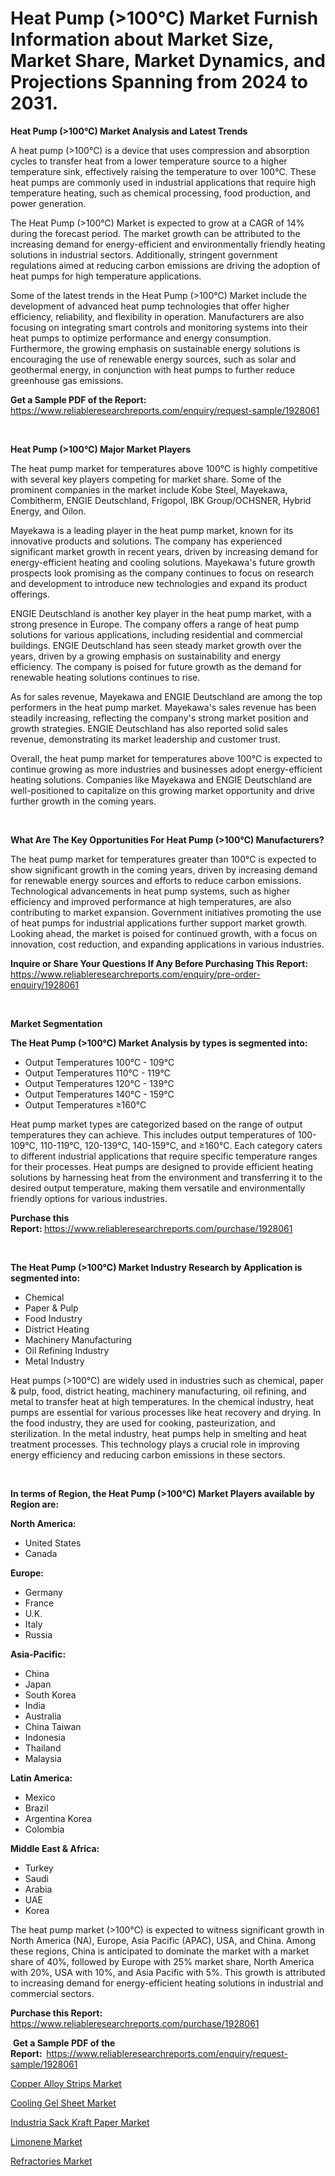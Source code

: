 <p><h1>Heat Pump (&gt;100℃) Market Furnish Information about Market Size, Market Share, Market Dynamics, and Projections Spanning from 2024 to 2031.</h1></p><p><strong>Heat Pump (&gt;100℃) Market Analysis and Latest Trends</strong></p>
<p><p>A heat pump (>100℃) is a device that uses compression and absorption cycles to transfer heat from a lower temperature source to a higher temperature sink, effectively raising the temperature to over 100℃. These heat pumps are commonly used in industrial applications that require high temperature heating, such as chemical processing, food production, and power generation.</p><p>The Heat Pump (>100℃) Market is expected to grow at a CAGR of 14% during the forecast period. The market growth can be attributed to the increasing demand for energy-efficient and environmentally friendly heating solutions in industrial sectors. Additionally, stringent government regulations aimed at reducing carbon emissions are driving the adoption of heat pumps for high temperature applications.</p><p>Some of the latest trends in the Heat Pump (>100℃) Market include the development of advanced heat pump technologies that offer higher efficiency, reliability, and flexibility in operation. Manufacturers are also focusing on integrating smart controls and monitoring systems into their heat pumps to optimize performance and energy consumption. Furthermore, the growing emphasis on sustainable energy solutions is encouraging the use of renewable energy sources, such as solar and geothermal energy, in conjunction with heat pumps to further reduce greenhouse gas emissions.</p></p>
<p><strong>Get a Sample PDF of the Report:&nbsp;</strong> <a href="https://www.reliableresearchreports.com/enquiry/request-sample/1928061">https://www.reliableresearchreports.com/enquiry/request-sample/1928061</a></p>
<p>&nbsp;</p>
<p><strong>Heat Pump (&gt;100℃) Major Market Players</strong></p>
<p><p>The heat pump market for temperatures above 100℃ is highly competitive with several key players competing for market share. Some of the prominent companies in the market include Kobe Steel, Mayekawa, Combitherm, ENGIE Deutschland, Frigopol, IBK Group/OCHSNER, Hybrid Energy, and Oilon.</p><p>Mayekawa is a leading player in the heat pump market, known for its innovative products and solutions. The company has experienced significant market growth in recent years, driven by increasing demand for energy-efficient heating and cooling solutions. Mayekawa's future growth prospects look promising as the company continues to focus on research and development to introduce new technologies and expand its product offerings.</p><p>ENGIE Deutschland is another key player in the heat pump market, with a strong presence in Europe. The company offers a range of heat pump solutions for various applications, including residential and commercial buildings. ENGIE Deutschland has seen steady market growth over the years, driven by a growing emphasis on sustainability and energy efficiency. The company is poised for future growth as the demand for renewable heating solutions continues to rise.</p><p>As for sales revenue, Mayekawa and ENGIE Deutschland are among the top performers in the heat pump market. Mayekawa's sales revenue has been steadily increasing, reflecting the company's strong market position and growth strategies. ENGIE Deutschland has also reported solid sales revenue, demonstrating its market leadership and customer trust.</p><p>Overall, the heat pump market for temperatures above 100℃ is expected to continue growing as more industries and businesses adopt energy-efficient heating solutions. Companies like Mayekawa and ENGIE Deutschland are well-positioned to capitalize on this growing market opportunity and drive further growth in the coming years.</p></p>
<p>&nbsp;</p>
<p><strong>What Are The Key Opportunities For Heat Pump (&gt;100℃) Manufacturers?</strong></p>
<p><p>The heat pump market for temperatures greater than 100℃ is expected to show significant growth in the coming years, driven by increasing demand for renewable energy sources and efforts to reduce carbon emissions. Technological advancements in heat pump systems, such as higher efficiency and improved performance at high temperatures, are also contributing to market expansion. Government initiatives promoting the use of heat pumps for industrial applications further support market growth. Looking ahead, the market is poised for continued growth, with a focus on innovation, cost reduction, and expanding applications in various industries.</p></p>
<p><strong>Inquire or Share Your Questions If Any Before Purchasing This Report:</strong> <a href="https://www.reliableresearchreports.com/enquiry/pre-order-enquiry/1928061">https://www.reliableresearchreports.com/enquiry/pre-order-enquiry/1928061</a></p>
<p>&nbsp;</p>
<p><strong>Market Segmentation</strong></p>
<p><strong>The Heat Pump (&gt;100℃) Market Analysis by types is segmented into:</strong></p>
<p><ul><li>Output Temperatures 100°C - 109°C</li><li>Output Temperatures 110°C - 119°C</li><li>Output Temperatures 120°C - 139°C</li><li>Output Temperatures 140°C - 159°C</li><li>Output Temperatures ≥160°C</li></ul></p>
<p><p>Heat pump market types are categorized based on the range of output temperatures they can achieve. This includes output temperatures of 100-109°C, 110-119°C, 120-139°C, 140-159°C, and ≥160°C. Each category caters to different industrial applications that require specific temperature ranges for their processes. Heat pumps are designed to provide efficient heating solutions by harnessing heat from the environment and transferring it to the desired output temperature, making them versatile and environmentally friendly options for various industries.</p></p>
<p><strong>Purchase this Report:&nbsp;</strong><a href="https://www.reliableresearchreports.com/purchase/1928061">https://www.reliableresearchreports.com/purchase/1928061</a></p>
<p>&nbsp;</p>
<p><strong>The Heat Pump (&gt;100℃) Market Industry Research by Application is segmented into:</strong></p>
<p><ul><li>Chemical</li><li>Paper & Pulp</li><li>Food Industry</li><li>District Heating</li><li>Machinery Manufacturing</li><li>Oil Refining Industry</li><li>Metal Industry</li></ul></p>
<p><p>Heat pumps (>100℃) are widely used in industries such as chemical, paper & pulp, food, district heating, machinery manufacturing, oil refining, and metal to transfer heat at high temperatures. In the chemical industry, heat pumps are essential for various processes like heat recovery and drying. In the food industry, they are used for cooking, pasteurization, and sterilization. In the metal industry, heat pumps help in smelting and heat treatment processes. This technology plays a crucial role in improving energy efficiency and reducing carbon emissions in these sectors.</p></p>
<p>&nbsp;</p>
<p><strong>In terms of Region, the Heat Pump (&gt;100℃) Market Players available by Region are:</strong></p>
<p>
    <p> <strong> North America: </strong>
        <ul>
            <li>United States</li>
            <li>Canada</li>
        </ul>
        </p> 
    <p> <strong> Europe: </strong>
        <ul>
            <li>Germany</li>
            <li>France</li>
            <li>U.K.</li>
            <li>Italy</li>
            <li>Russia</li>
        </ul>
        </p> 
    <p> <strong> Asia-Pacific: </strong>
        <ul>
            <li>China</li>
            <li>Japan</li>
            <li>South Korea</li>
            <li>India</li>
            <li>Australia</li>
            <li>China Taiwan</li>
            <li>Indonesia</li>
            <li>Thailand</li>
            <li>Malaysia</li>
        </ul>
        </p> 
    <p> <strong> Latin America: </strong>
        <ul>
            <li>Mexico</li>
            <li>Brazil</li>
            <li>Argentina Korea</li>
            <li>Colombia</li>
        </ul>
        </p> 
    <p> <strong> Middle East & Africa: </strong>
        <ul>
            <li>Turkey</li>
            <li>Saudi</li>
            <li>Arabia</li>
            <li>UAE</li>
            <li>Korea</li>
        </ul>
    </p>
    </p>
<p><p>The heat pump market (>100℃) is expected to witness significant growth in North America (NA), Europe, Asia Pacific (APAC), USA, and China. Among these regions, China is anticipated to dominate the market with a market share of 40%, followed by Europe with 25% market share, North America with 20%, USA with 10%, and Asia Pacific with 5%. This growth is attributed to increasing demand for energy-efficient heating solutions in industrial and commercial sectors.</p></p>
<p><strong>Purchase this Report: </strong><a href="https://www.reliableresearchreports.com/purchase/1928061">https://www.reliableresearchreports.com/purchase/1928061</a></p>
<p>&nbsp;<strong>Get a Sample PDF of the Report:&nbsp;&nbsp;</strong><a href="https://www.reliableresearchreports.com/enquiry/request-sample/1928061">https://www.reliableresearchreports.com/enquiry/request-sample/1928061</a></p>
<p><strong></strong></p>
<p><p><a href="https://github.com/mancsybtousav/Market-Research-Report-List-1/blob/main/copper-alloy-strips-market.md">Copper Alloy Strips Market</a></p><p><a href="https://github.com/josesg55/Market-Research-Report-List-1/blob/main/cooling-gel-sheet-market.md">Cooling Gel Sheet Market</a></p><p><a href="https://cedar-agate-3da.notion.site/Industria-Sack-Kraft-Paper-Market-Centers-on-Aspects-such-as-Market-Growth-Market-Share-Market-Opp-b8a4b75f95b247b48f96ed3b02941b90">Industria Sack Kraft Paper Market</a></p><p><a href="https://view.publitas.com/reportprime-1/limonene-market-size-furnishes-valuable-information-encompassing-market-share-market-trends-and-projections-spanning-from-2024-to-2031/">Limonene Market</a></p><p><a href="https://view.publitas.com/reportprime-1/refractories-market-insights-market-players-and-forecast-till-2031/">Refractories Market</a></p></p>